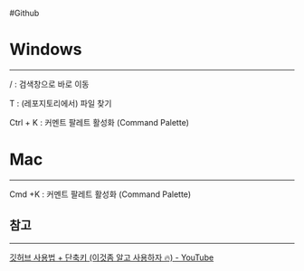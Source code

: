 #Github

# Windows
---
/ : 검색창으로 바로 이동

T : (레포지토리에서) 파일 찾기

Ctrl + K :  커멘트 팔레트 활성화 (Command Palette)



# Mac
---

Cmd +K : 커멘트 팔레트 활성화 (Command Palette)





## 참고
---
[깃허브 사용법 + 단축키 (이것좀 알고 사용하자 🔥) - YouTube](https://www.youtube.com/watch?v=2tK0txsNd6U)
